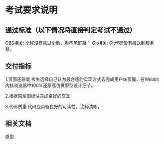 # 考试要求说明
## 通过标准（以下情况将直接判定考试不通过）
OBS相关: 全程没有露过全脸，看不见屏幕；
Git相关: Git代码没有推送到服务器。

## 交付指标
1.页面还原度
考生选择自己认为最合适的实现方式去完成用户端页面，在Webkit内核浏览器中100%还原高仿真原型设计细节。
    
2.根据原型图标注完成良好的交互

3.代码质量
代码应具备良好的可读性，注释清晰。

## 相关文档
原型